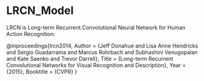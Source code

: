 # LRCN_Model
LRCN is Long-term Recurrent Convolutional Neural Network for Human Action Recognition.

@inproceedings{lrcn2014,
               Author = {Jeff Donahue and Lisa Anne Hendricks and Sergio Guadarrama and Marcus Rohrbach and Subhashini Venugopalan and Kate Saenko and Trevor Darrell},
               Title = {Long-term Recurrent Convolutional Networks for Visual Recognition and Description},
               Year  = {2015},
               Booktitle = {CVPR}
               }
